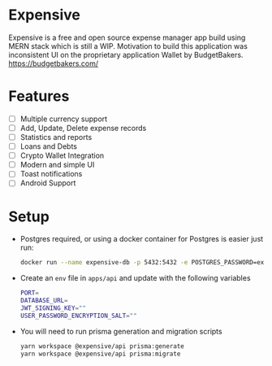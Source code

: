 # Expensive

Expensive is a free and open source expense manager app build using MERN stack which is still a WIP. Motivation to build this application was inconsistent UI on the proprietary application Wallet by BudgetBakers. https://budgetbakers.com/

# Features

- [ ] Multiple currency support
- [ ] Add, Update, Delete expense records
- [ ] Statistics and reports
- [ ] Loans and Debts
- [ ] Crypto Wallet Integration
- [ ] Modern and simple UI
- [ ] Toast notifications
- [ ] Android Support

# Setup

- Postgres required, or using a docker container for Postgres is easier just run:
  ```sh
  docker run --name expensive-db -p 5432:5432 -e POSTGRES_PASSWORD=expensive -e POSTGRES_USER=expensive -e POSTGRES_DB=expensive -d postgres
  ```
- Create an `env` file in `apps/api` and update with the following variables
  ```sh
  PORT=
  DATABASE_URL=
  JWT_SIGNING_KEY=""
  USER_PASSWORD_ENCRYPTION_SALT=""
  ```
- You will need to run prisma generation and migration scripts
  ```sh
  yarn workspace @expensive/api prisma:generate
  yarn workspace @expensive/api prisma:migrate
  ```
